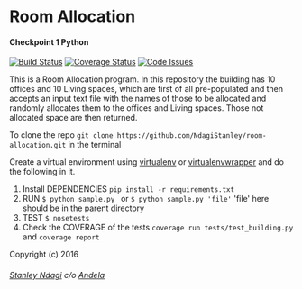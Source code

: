 # Room Allocation
#### Checkpoint 1 Python
[![Build Status](https://semaphoreci.com/api/v1/stanmd/room-allocation/branches/master/badge.svg)](https://semaphoreci.com/stanmd/room-allocation)
[![Coverage Status](https://coveralls.io/repos/andela-sndagi/room-allocation/badge.svg?branch=develop&service=github)](https://coveralls.io/github/andela-sndagi/room-allocation?branch=develop)
[![Code Issues](https://www.quantifiedcode.com/api/v1/project/192254c3314e40179b60d59b8d323579/badge.svg)](https://www.quantifiedcode.com/app/project/192254c3314e40179b60d59b8d323579)

This is a Room Allocation program. In this repository the building has 10 offices and 10 Living spaces, which are first of all pre-populated and then accepts an input text file with the names of those to be allocated and randomly allocates them to the offices and Living spaces. Those not allocated space are then returned.

To clone the repo ```git clone https://github.com/NdagiStanley/room-allocation.git``` in the terminal

Create a virtual environment using [virtualenv](https://virtualenv.readthedocs.org/en/latest/) or [virtualenvwrapper](https://virtualenvwrapper.readthedocs.org/en/latest/) and do the following in it.

1. Install DEPENDENCIES
```pip install -r requirements.txt```
2. RUN
```$ python sample.py ```
or
```$ python sample.py 'file'``` 'file' here should be in the parent directory
3. TEST
```$ nosetests```
4. Check the COVERAGE of the tests
```coverage run tests/test_building.py``` and
```coverage report```

Copyright (c) 2016
###### [Stanley Ndagi](http://techkenyans.org/jamii/stanmd) c/o [Andela](http://andela.com)
